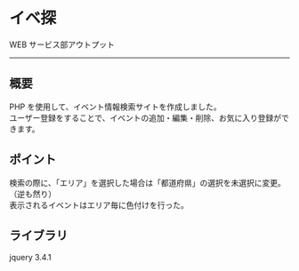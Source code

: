 # イベ探

WEB サービス部アウトプット

---

## 概要

PHP を使用して、イベント情報検索サイトを作成しました。  
ユーザー登録をすることで、イベントの追加・編集・削除、お気に入り登録ができます。

## ポイント

検索の際に、「エリア」を選択した場合は「都道府県」の選択を未選択に変更。（逆も然り）  
表示されるイベントはエリア毎に色付けを行った。

## ライブラリ

jquery 3.4.1
